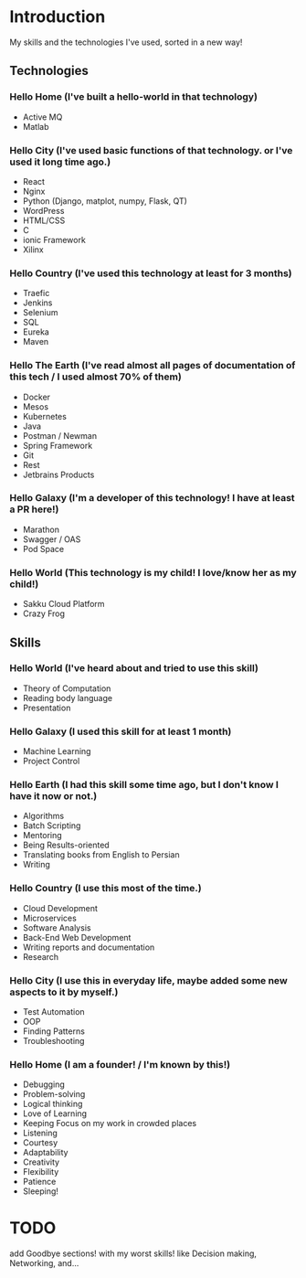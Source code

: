 # Introduction
My skills and the technologies I've used, sorted in a new way!

## Technologies

### Hello Home (I've built a hello-world in that technology)
- Active MQ
- Matlab

### Hello City (I've used basic functions of that technology. or I've used it long time ago.)
- React 
- Nginx
- Python (Django, matplot, numpy, Flask, QT)
- WordPress
- HTML/CSS
- C
- ionic Framework
- Xilinx

### Hello Country (I've used this technology at least for 3 months)
- Traefic
- Jenkins
- Selenium
- SQL
- Eureka
- Maven

### Hello The Earth (I've read almost all pages of documentation of this tech / I used almost 70% of them)
- Docker
- Mesos
- Kubernetes
- Java
- Postman / Newman
- Spring Framework
- Git
- Rest
- Jetbrains Products

### Hello Galaxy (I'm a developer of this technology! I have at least a PR here!)
- Marathon
- Swagger / OAS
- Pod Space

### Hello World (This technology is my child! I love/know her as my child!)
- Sakku Cloud Platform
- Crazy Frog

## Skills


### Hello World (I've heard about and tried to use this skill)
- Theory of Computation
- Reading body language
- Presentation

### Hello Galaxy (I used this skill for at least 1 month)
- Machine Learning
- Project Control

### Hello Earth (I had this skill some time ago, but I don't know I have it now or not.)
- Algorithms
- Batch Scripting
- Mentoring
- Being Results-oriented
- Translating books from English to Persian
- Writing 

### Hello Country (I use this most of the time.)
- Cloud Development
- Microservices
- Software Analysis
- Back-End Web Development
- Writing reports and documentation
- Research


### Hello City (I use this in everyday life, maybe added some new aspects to it by myself.)
- Test Automation
- OOP
- Finding Patterns
- Troubleshooting

### Hello Home (I am a founder! / I'm known by this!)
- Debugging
- Problem-solving
- Logical thinking
- Love of Learning
- Keeping Focus on my work in crowded places
- Listening
- Courtesy
- Adaptability
- Creativity
- Flexibility
- Patience
- Sleeping!

# TODO
add Goodbye sections! with my worst skills! like Decision making, Networking, and...

